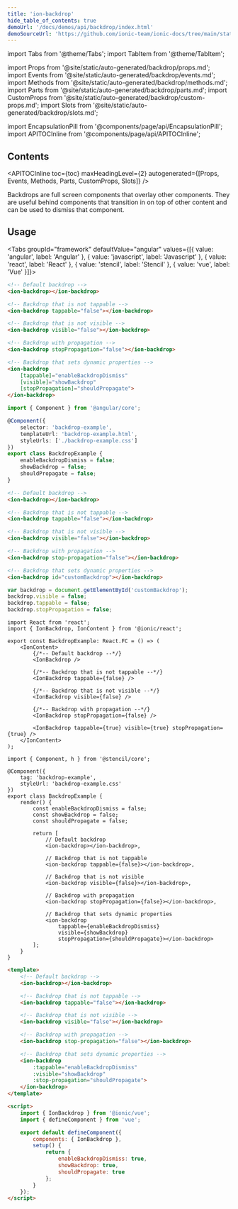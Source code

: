 ```yaml
---
title: 'ion-backdrop'
hide_table_of_contents: true
demoUrl: '/docs/demos/api/backdrop/index.html'
demoSourceUrl: 'https://github.com/ionic-team/ionic-docs/tree/main/static/demos/api/backdrop/index.html'
---
```


import Tabs from '@theme/Tabs';
import TabItem from '@theme/TabItem';

import Props from '@site/static/auto-generated/backdrop/props.md';
import Events from '@site/static/auto-generated/backdrop/events.md';
import Methods from '@site/static/auto-generated/backdrop/methods.md';
import Parts from '@site/static/auto-generated/backdrop/parts.md';
import CustomProps from '@site/static/auto-generated/backdrop/custom-props.md';
import Slots from '@site/static/auto-generated/backdrop/slots.md';

import EncapsulationPill from '@components/page/api/EncapsulationPill';
import APITOCInline from '@components/page/api/APITOCInline';

<EncapsulationPill type="shadow" />

<h2 className="table-of-contents__title">Contents</h2>

<APITOCInline
toc={toc}
maxHeadingLevel={2}
autogenerated={[Props, Events, Methods, Parts, CustomProps, Slots]}
/>

Backdrops are full screen components that overlay other components. They are useful behind components that transition in on top of other content and can be used to dismiss that component.

## Usage

<Tabs groupId="framework" defaultValue="angular" values={[{ value: 'angular', label: 'Angular' }, { value: 'javascript', label: 'Javascript' }, { value: 'react', label: 'React' }, { value: 'stencil', label: 'Stencil' }, { value: 'vue', label: 'Vue' }]}>

<TabItem value="angular">

```html
<!-- Default backdrop -->
<ion-backdrop></ion-backdrop>

<!-- Backdrop that is not tappable -->
<ion-backdrop tappable="false"></ion-backdrop>

<!-- Backdrop that is not visible -->
<ion-backdrop visible="false"></ion-backdrop>

<!-- Backdrop with propagation -->
<ion-backdrop stopPropagation="false"></ion-backdrop>

<!-- Backdrop that sets dynamic properties -->
<ion-backdrop
	[tappable]="enableBackdropDismiss"
	[visible]="showBackdrop"
	[stopPropagation]="shouldPropagate">
</ion-backdrop>
```

```typescript
import { Component } from '@angular/core';

@Component({
	selector: 'backdrop-example',
	templateUrl: 'backdrop-example.html',
	styleUrls: ['./backdrop-example.css']
})
export class BackdropExample {
	enableBackdropDismiss = false;
	showBackdrop = false;
	shouldPropagate = false;
}
```

</TabItem>

<TabItem value="javascript">

```html
<!-- Default backdrop -->
<ion-backdrop></ion-backdrop>

<!-- Backdrop that is not tappable -->
<ion-backdrop tappable="false"></ion-backdrop>

<!-- Backdrop that is not visible -->
<ion-backdrop visible="false"></ion-backdrop>

<!-- Backdrop with propagation -->
<ion-backdrop stop-propagation="false"></ion-backdrop>

<!-- Backdrop that sets dynamic properties -->
<ion-backdrop id="customBackdrop"></ion-backdrop>
```

```javascript
var backdrop = document.getElementById('customBackdrop');
backdrop.visible = false;
backdrop.tappable = false;
backdrop.stopPropagation = false;
```

</TabItem>

<TabItem value="react">

```tsx
import React from 'react';
import { IonBackdrop, IonContent } from '@ionic/react';

export const BackdropExample: React.FC = () => (
	<IonContent>
		{/*-- Default backdrop --*/}
		<IonBackdrop />

		{/*-- Backdrop that is not tappable --*/}
		<IonBackdrop tappable={false} />

		{/*-- Backdrop that is not visible --*/}
		<IonBackdrop visible={false} />

		{/*-- Backdrop with propagation --*/}
		<IonBackdrop stopPropagation={false} />

		<IonBackdrop tappable={true} visible={true} stopPropagation={true} />
	</IonContent>
);
```

</TabItem>

<TabItem value="stencil">

```tsx
import { Component, h } from '@stencil/core';

@Component({
	tag: 'backdrop-example',
	styleUrl: 'backdrop-example.css'
})
export class BackdropExample {
	render() {
		const enableBackdropDismiss = false;
		const showBackdrop = false;
		const shouldPropagate = false;

		return [
			// Default backdrop
			<ion-backdrop></ion-backdrop>,

			// Backdrop that is not tappable
			<ion-backdrop tappable={false}></ion-backdrop>,

			// Backdrop that is not visible
			<ion-backdrop visible={false}></ion-backdrop>,

			// Backdrop with propagation
			<ion-backdrop stopPropagation={false}></ion-backdrop>,

			// Backdrop that sets dynamic properties
			<ion-backdrop
				tappable={enableBackdropDismiss}
				visible={showBackdrop}
				stopPropagation={shouldPropagate}></ion-backdrop>
		];
	}
}
```

</TabItem>

<TabItem value="vue">

```html
<template>
	<!-- Default backdrop -->
	<ion-backdrop></ion-backdrop>

	<!-- Backdrop that is not tappable -->
	<ion-backdrop tappable="false"></ion-backdrop>

	<!-- Backdrop that is not visible -->
	<ion-backdrop visible="false"></ion-backdrop>

	<!-- Backdrop with propagation -->
	<ion-backdrop stop-propagation="false"></ion-backdrop>

	<!-- Backdrop that sets dynamic properties -->
	<ion-backdrop
		:tappable="enableBackdropDismiss"
		:visible="showBackdrop"
		:stop-propagation="shouldPropagate">
	</ion-backdrop>
</template>

<script>
	import { IonBackdrop } from '@ionic/vue';
	import { defineComponent } from 'vue';

	export default defineComponent({
		components: { IonBackdrop },
		setup() {
			return {
				enableBackdropDismiss: true,
				showBackdrop: true,
				shouldPropagate: true
			};
		}
	});
</script>
```

</TabItem>

</Tabs>

<Props />
<Events />
<Methods />
<Parts />
<CustomProps />
<Slots />
